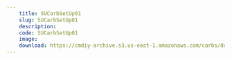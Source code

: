 ```yaml
---
    title: SUCarbSetUp01
    slug: SUCarbSetUp01
    description:
    code: SUCarbSetUp01
    image:
    download: https://cmdiy-archive.s3.us-east-1.amazonaws.com/carbs/documents/SUCarbSetUp01.pdf
---
```

<!-- Content of the page -->

##
        
